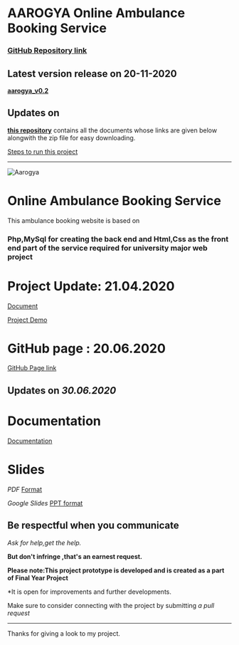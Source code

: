 # AAROGYA Online Ambulance Booking Service
### [GitHub Repository link](https://meharima.github.io/online_ambulance_booking_service/)

## Latest version release on 20-11-2020 
**[aarogya_v0.2](https://github.com/MehaRima/online_ambulance_booking_service/releases/tag/aarogya_v0.2)**

## Updates on 
**[this repository](https://meharima.github.io/WebApplication/)**
 contains all the documents whose links are given below alongwith the zip file for easy downloading.

[Steps to run this project](https://github.com/MehaRima/online_ambulance_booking_service/blob/master/Project_deployment_steps.md)
___________________________________________________________________________
![Aarogya ](https://github.com/MehaRima/online_ambulance_booking_service/blob/master/assets/images/logo.png)

# Online Ambulance Booking Service

This ambulance booking website is based on 
### Php,MySql for creating the back end and Html,Css as the front end part of the service required for university major web project

# Project Update: 21.04.2020 

[Document](https://docs.google.com/document/d/e/2PACX-1vSNHORkCzjNMBzHy1qewcqMhWAtXiYp2ru2l09j-NJL39rAijfrOt_azM-Wkv573dCNUzVCE-WHEWqt/pub)

[Project Demo ](https://youtu.be/156Att0_Ndk)

# GitHub page : 20.06.2020

[GitHub Page link](https://meharima.github.io/online_ambulance_booking_service/)

## Updates on *30.06.2020*

# Documentation
[Documentation](https://docs.google.com/document/d/1alv433NpcmSsteQpbXR5OGWcF-3XErqJuvVmkBET-8g/edit?usp=sharing)

# Slides 

*PDF*
[Format](https://github.com/MehaRima/WebApplication/blob/master/PPT%20Major%20project.pdf)

*Google Slides*
[PPT format](https://docs.google.com/presentation/d/1uTM_rTVlEaN3T8HKYE_00S49B31z2SRQOwuoUglfGQM/edit?usp=sharing)

## Be respectful when you communicate ##

*Ask for help,get the help.*

**But don't infringe ,that's an earnest request.**

**Please note:This project prototype is developed and is created as a part of Final Year Project**

*It is open for improvements and further developments.

Make sure to consider connecting with the project by submitting 
_a pull request_ 

***
Thanks for giving a look to my project.


